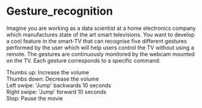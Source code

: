 # Gesture_recognition
Imagine you are working as a data scientist at a home electronics company which manufactures state of the art smart televisions. You want to develop a cool feature in the smart-TV that can recognise five different gestures performed by the user which will help users control the TV without using a remote.
The gestures are continuously monitored by the webcam mounted on the TV. Each gesture corresponds to a specific command:

Thumbs up:  Increase the volume <br>
Thumbs down: Decrease the volume <br>
Left swipe: 'Jump' backwards 10 seconds <br>
Right swipe: 'Jump' forward 10 seconds <br>
Stop: Pause the movie
